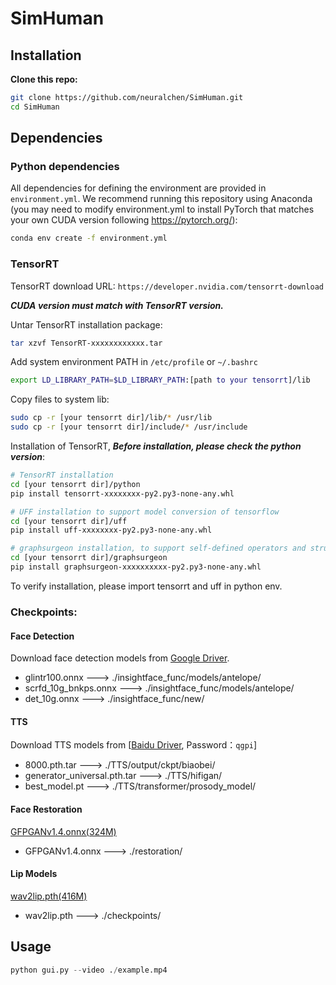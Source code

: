 # SimHuman
 
## Installation
**Clone this repo:**
```bash
git clone https://github.com/neuralchen/SimHuman.git
cd SimHuman
```

## Dependencies

### Python dependencies
All dependencies for defining the environment are provided in ```environment.yml```. We recommend running this repository using Anaconda (you may need to modify environment.yml to install PyTorch that matches your own CUDA version following https://pytorch.org/):

```bash
conda env create -f environment.yml
```
### TensorRT
TensorRT download URL: ```https://developer.nvidia.com/tensorrt-download```

***CUDA version must match with TensorRT version.***

Untar TensorRT installation package:

```bash
tar xzvf TensorRT-xxxxxxxxxxxx.tar
```

Add system environment PATH in ```/etc/profile``` or ```~/.bashrc```

```bash
export LD_LIBRARY_PATH=$LD_LIBRARY_PATH:[path to your tensorrt]/lib
```

Copy files to system lib:

```bash
sudo cp -r [your tensorrt dir]/lib/* /usr/lib
sudo cp -r [your tensorrt dir]/include/* /usr/include
```

Installation of TensorRT, ***Before installation, please check the python version***:

```bash
# TensorRT installation
cd [your tensorrt dir]/python
pip install tensorrt-xxxxxxxx-py2.py3-none-any.whl

# UFF installation to support model conversion of tensorflow
cd [your tensorrt dir]/uff
pip install uff-xxxxxxxx-py2.py3-none-any.whl

# graphsurgeon installation, to support self-defined operators and structures
cd [your tensorrt dir]/graphsurgeon
pip install graphsurgeon-xxxxxxxxxx-py2.py3-none-any.whl
```

To verify installation, please import tensorrt and uff in python env.

### Checkpoints:
#### Face Detection
Download face detection models from [Google Driver](https://drive.google.com/file/d/1amwJw2Oiq2OIocHjjKBnByLy7dqkCFAN/view?usp=sharing).

- glintr100.onnx        --->  ./insightface_func/models/antelope/
- scrfd_10g_bnkps.onnx  --->  ./insightface_func/models/antelope/
- det_10g.onnx          --->  ./insightface_func/new/

#### TTS
Download TTS models from [[Baidu Driver](https://pan.baidu.com/s/1aizIt1Hg9Xhb1ttCrbzOvQ), Password：```qgpi```]

- 8000.pth.tar                  --->  ./TTS/output/ckpt/biaobei/
- generator_universal.pth.tar   --->  ./TTS/hifigan/
- best_model.pt                 --->  ./TTS/transformer/prosody_model/

#### Face Restoration
[GFPGANv1.4.onnx(324M)](https://drive.google.com/file/d/1yeR0-YuzoEulzZP1NZkhN3KNMfFfH8Rb/view?usp=sharing)

- GFPGANv1.4.onnx                  --->  ./restoration/

#### Lip Models
[wav2lip.pth(416M)](https://iiitaphyd-my.sharepoint.com/:u:/g/personal/radrabha_m_research_iiit_ac_in/Eb3LEzbfuKlJiR600lQWRxgBIY27JZg80f7V9jtMfbNDaQ?e=TBFBVW)

- wav2lip.pth                 --->  ./checkpoints/


## Usage

```python
python gui.py --video ./example.mp4
```
